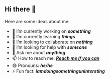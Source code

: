 ## Hi there 👋

Here are some ideas about me:

- 🔭 I’m currently working on ***something***
- 🌱 I’m currently learning ***things***
- 👯 I’m looking to collaborate on ***nothing***
- 🤔 I’m looking for help with ***someone***
- 💬 Ask me about ***anything***
- 📫 How to reach me: [***Reach me if you can***](https://www.youtube.com/watch?v=dQw4w9WgXcQ)
- 😄 Pronouns: ***he/he***
- ⚡ Fun fact: ***iamdoingsomethingunintersting***

